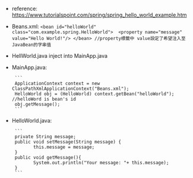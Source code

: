 * reference: https://www.tutorialspoint.com/spring/spring_hello_world_example.htm
* Beans.xml:
      ```
      <bean id="helloWorld" class="com.example.spring.HelloWorld"> 
      <property name="message" value="Hello World!"/>
      </bean>
      //property標籤中 value設定了希望注入至JavaBean的字串值
      ```

* HellWorld.java inject into MainApp.java
* MainApp.java:

       ```
       ApplicationContext context = new ClassPathXmlApplicationContext("Beans.xml");
       HelloWorld obj = (HelloWorld) context.getBean("helloWorld"); //helloWord is bean's id                                        
       obj.getMessage();
       ```
* HelloWorld.java:

       ```
       private String message;
       public void setMessage(String message) {
              this.message = message;
       }
       public void getMessage(){
              System.out.println("Your message: "+ this.message);
       }
       ```
